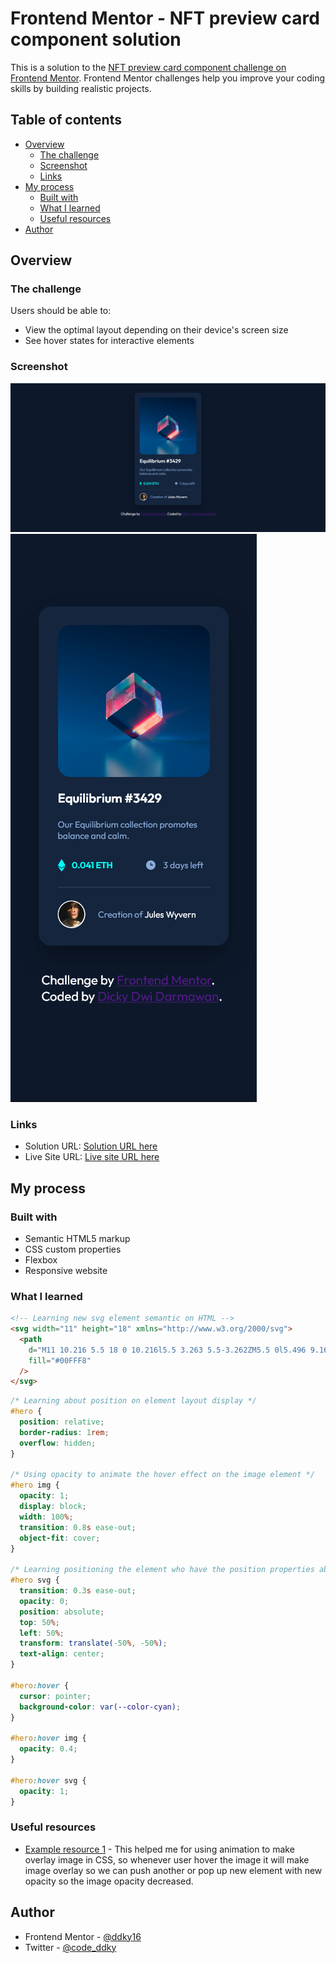 # Frontend Mentor - NFT preview card component solution

This is a solution to the [NFT preview card component challenge on Frontend Mentor](https://www.frontendmentor.io/challenges/nft-preview-card-component-SbdUL_w0U). Frontend Mentor challenges help you improve your coding skills by building realistic projects.

## Table of contents

- [Overview](#overview)
  - [The challenge](#the-challenge)
  - [Screenshot](#screenshot)
  - [Links](#links)
- [My process](#my-process)
  - [Built with](#built-with)
  - [What I learned](#what-i-learned)
  - [Useful resources](#useful-resources)
- [Author](#author)

## Overview

### The challenge

Users should be able to:

- View the optimal layout depending on their device's screen size
- See hover states for interactive elements

### Screenshot

![Desktop View](/NFT%20Snapshot%20desktop%20view.png)
![Mobile View](/NFT%20Snapshot%20mobile%20view.png)

### Links

- Solution URL: [Solution URL here](https://github.com/ddky16/nft-preview-card-component)
- Live Site URL: [Live site URL here](https://glittering-bubblegum-59c467.netlify.app/)

## My process

### Built with

- Semantic HTML5 markup
- CSS custom properties
- Flexbox
- Responsive website

### What I learned

```html
<!-- Learning new svg element semantic on HTML -->
<svg width="11" height="18" xmlns="http://www.w3.org/2000/svg">
  <path
    d="M11 10.216 5.5 18 0 10.216l5.5 3.263 5.5-3.262ZM5.5 0l5.496 9.169L5.5 12.43 0 9.17 5.5 0Z"
    fill="#00FFF8"
  />
</svg>
```

```css
/* Learning about position on element layout display */
#hero {
  position: relative;
  border-radius: 1rem;
  overflow: hidden;
}

/* Using opacity to animate the hover effect on the image element */
#hero img {
  opacity: 1;
  display: block;
  width: 100%;
  transition: 0.8s ease-out;
  object-fit: cover;
}

/* Learning positioning the element who have the position properties absolute. Working with top, left and transform translate to center the view svg image */
#hero svg {
  transition: 0.3s ease-out;
  opacity: 0;
  position: absolute;
  top: 50%;
  left: 50%;
  transform: translate(-50%, -50%);
  text-align: center;
}

#hero:hover {
  cursor: pointer;
  background-color: var(--color-cyan);
}

#hero:hover img {
  opacity: 0.4;
}

#hero:hover svg {
  opacity: 1;
}
```

### Useful resources

- [Example resource 1](https://www.w3schools.com/howto/howto_css_image_overlay.asp) - This helped me for using animation to make overlay image in CSS, so whenever user hover the image it will make image overlay so we can push another or pop up new element with new opacity so the image opacity decreased.

## Author

- Frontend Mentor - [@ddky16](https://www.frontendmentor.io/profile/ddky16)
- Twitter - [@code_ddky](https://twitter.com/code_ddky)
